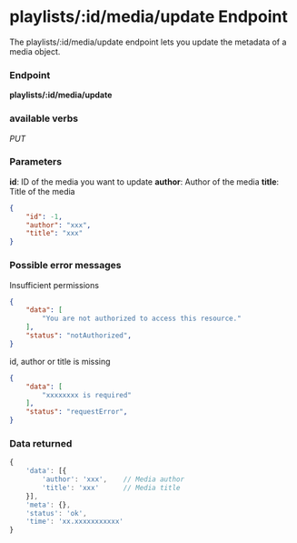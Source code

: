 # playlists/:id/media/update Endpoint

The playlists/:id/media/update endpoint lets you update the metadata of a media object.

### Endpoint

**playlists/:id/media/update**

### available verbs

_PUT_

### Parameters

**id**: ID of the media you want to update
**author**: Author of the media
**title**: Title of the media

```json
{
    "id": -1,
    "author": "xxx",
    "title": "xxx"
}
```

### Possible error messages

Insufficient permissions
```json
{
    "data": [
        "You are not authorized to access this resource."
    ],
    "status": "notAuthorized",
}
```

id, author or title is missing
```json
{
    "data": [
        "xxxxxxxx is required"
    ],
    "status": "requestError",
}
```

### Data returned

```js
{
    'data': [{
        'author': 'xxx',    // Media author
        'title': 'xxx'      // Media title
    }],
    'meta': {},
    'status': 'ok',
    'time': 'xx.xxxxxxxxxxx'
}
```